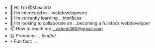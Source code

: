 - 👋 Hi, I’m @Mascottz
- 👀 I’m interested in ...webdevelopment
- 🌱 I’m currently learning ...html&css
- 💞️ I’m looking to collaborate on ...becoming a fullstack webdeveloper
- 📫 How to reach me ...akinmi360@gmail.com
- 😄 Pronouns: ...him/he
- ⚡ Fun fact: ...

<!---
Mascottz/Mascottz is a ✨ special ✨ repository because its `README.md` (this file) appears on your GitHub profile.
You can click the Preview link to take a look at your changes.
--->
